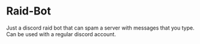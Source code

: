 # Raid-Bot
Just a discord raid bot that can spam a server with messages that you type. Can be used with a regular discord account.
